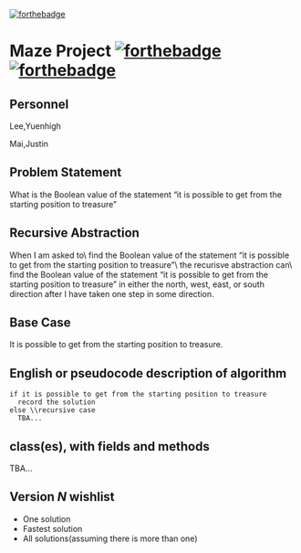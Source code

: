 [![forthebadge](https://forthebadge.com/images/badges/check-it-out.svg)](https://forthebadge.com)
# Maze Project [![forthebadge](https://forthebadge.com/images/badges/made-with-java.svg)](https://forthebadge.com) [![forthebadge](https://forthebadge.com/images/badges/contains-cat-gifs.svg)](https://forthebadge.com)
## Personnel

Lee,Yuenhigh

Mai,Justin

## Problem Statement

What is the Boolean value of the statement “it is possible to get from the starting position to treasure”

## Recursive Abstraction 

When I am asked to\ 
find the Boolean value of the statement “it is possible to get from the starting position to treasure”\ 
the recurisve abstraction can\ 
find the Boolean value of the statement “it is possible to get from the starting position to treasure” in either the north, west, east, or south direction after I have taken one step in some direction.

## Base Case

It is possible to get from the starting position to treasure.

## English or pseudocode description of algorithm
```
if it is possible to get from the starting position to treasure
  record the solution
else \\recursive case
  TBA...
```
## class(es), with fields and methods

TBA...

## Version *N* wishlist
* One solution
* Fastest solution
* All solutions(assuming there is more than one)
